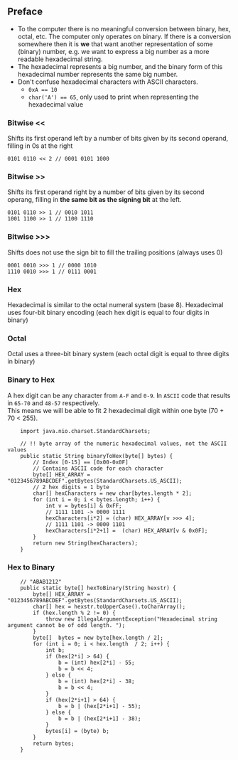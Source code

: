 ## Preface

* To the computer there is no meaningful conversion between binary, hex, octal, etc. The computer only operates on binary. If there is a conversion somewhere then it is **we** that want another representation of some (binary) number, e.g. we want to express a big number as a more readable hexadecimal string. 
* The hexadecimal represents a big number, and the binary form of this hexadecimal number represents the same big number.  
* Don't confuse hexadecimal characters with ASCII characters. 
	* `0xA == 10`
	* `char('A') == 65`, only used to print when representing the hexadecimal value

### Bitwise <<

Shifts its first operand left by a number of bits given by its second operand, filling in 0s at the right
```
0101 0110 << 2 // 0001 0101 1000
```

### Bitwise >>
Shifts its first operand right by a number of bits given by its second operang, filling in **the same bit as the signing bit** at the left. 
```
0101 0110 >> 1 // 0010 1011
1001 1100 >> 1 // 1100 1110
```

### Bitwise >>>
Shifts does not use the sign bit to fill the trailing positions (always uses 0)
```
0001 0010 >>> 1 // 0000 1010
1110 0010 >>> 1 // 0111 0001
```

### Hex

Hexadecimal is similar to the octal numeral system (base 8). Hexadecimal uses four-bit binary encoding (each hex digit is equal to four digits in binary)

### Octal 

Octal uses a three-bit binary system (each octal digit is equal to three digits in binary)

### Binary to Hex
A hex digit can be any character from `A-F` and `0-9`.
In `ASCII` code that results in `65-70` and `48-57` respectively.  
This means we will be able to fit 2 hexadecimal digit within one byte (70 + 70 < 255).

```
    import java.nio.charset.StandardCharsets;

    // !! byte array of the numeric hexadecimal values, not the ASCII values
    public static String binaryToHex(byte[] bytes) {
        // Index [0-15] == [0x00-0x0F]
        // Contains ASCII code for each character
        byte[] HEX_ARRAY = "0123456789ABCDEF".getBytes(StandardCharsets.US_ASCII);
        // 2 hex digits = 1 byte
        char[] hexCharacters = new char[bytes.length * 2];
        for (int i = 0; i < bytes.length; i++) {
            int v = bytes[i] & 0xFF;
            // 1111 1101 -> 0000 1111
            hexCharacters[i*2] = (char) HEX_ARRAY[v >>> 4];
            // 1111 1101 -> 0000 1101
            hexCharacters[i*2+1] =  (char) HEX_ARRAY[v & 0x0F];
        }
        return new String(hexCharacters);
    }
```

### Hex to Binary

```
    // "ABAB1212"
    public static byte[] hexToBinary(String hexstr) {
        byte[] HEX_ARRAY = "0123456789ABCDEF".getBytes(StandardCharsets.US_ASCII);
        char[] hex = hexstr.toUpperCase().toCharArray();
        if (hex.length % 2 != 0) {
            throw new IllegalArgumentException("Hexadecimal string argument cannot be of odd length. ");
        }
        byte[]  bytes = new byte[hex.length / 2];
        for (int i = 0; i < hex.length  / 2; i++) {
            int b;
            if (hex[2*i] > 64) {
                b = (int) hex[2*i] - 55;
                b = b << 4;
            } else {
                b = (int) hex[2*i] - 38;
                b = b << 4;
            }
            if (hex[2*i+1] > 64) {
                b = b | (hex[2*i+1] - 55);
            } else {
                b = b | (hex[2*i+1] - 38);
            }
            bytes[i] = (byte) b;
        }
        return bytes;
    }
```
